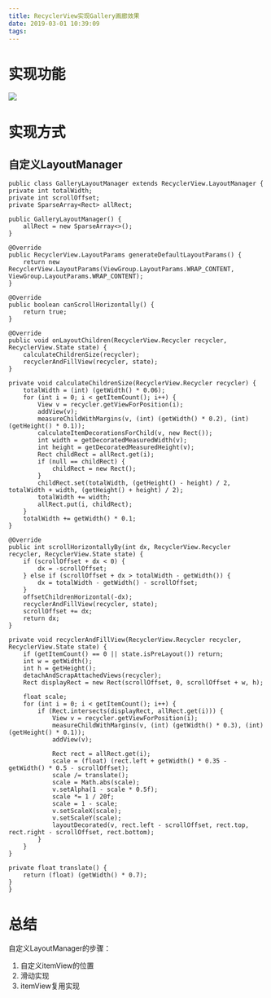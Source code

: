 ```yaml
---
title: RecyclerView实现Gallery画廊效果
date: 2019-03-01 10:39:09
tags:
---
```

# 实现功能 #
![](https://i.imgur.com/TKFFwvQ.png)
# 实现方式 #

## 自定义LayoutManager ##

    public class GalleryLayoutManager extends RecyclerView.LayoutManager {
    private int totalWidth;
    private int scrollOffset;
    private SparseArray<Rect> allRect;

    public GalleryLayoutManager() {
        allRect = new SparseArray<>();
    }

    @Override
    public RecyclerView.LayoutParams generateDefaultLayoutParams() {
        return new RecyclerView.LayoutParams(ViewGroup.LayoutParams.WRAP_CONTENT, ViewGroup.LayoutParams.WRAP_CONTENT);
    }

    @Override
    public boolean canScrollHorizontally() {
        return true;
    }

    @Override
    public void onLayoutChildren(RecyclerView.Recycler recycler, RecyclerView.State state) {
        calculateChildrenSize(recycler);
        recyclerAndFillView(recycler, state);
    }

    private void calculateChildrenSize(RecyclerView.Recycler recycler) {
        totalWidth = (int) (getWidth() * 0.06);
        for (int i = 0; i < getItemCount(); i++) {
            View v = recycler.getViewForPosition(i);
            addView(v);
            measureChildWithMargins(v, (int) (getWidth() * 0.2), (int) (getHeight() * 0.1));
            calculateItemDecorationsForChild(v, new Rect());
            int width = getDecoratedMeasuredWidth(v);
            int height = getDecoratedMeasuredHeight(v);
            Rect childRect = allRect.get(i);
            if (null == childRect) {
                childRect = new Rect();
            }
            childRect.set(totalWidth, (getHeight() - height) / 2, totalWidth + width, (getHeight() + height) / 2);
            totalWidth += width;
            allRect.put(i, childRect);
        }
        totalWidth += getWidth() * 0.1;
    }

    @Override
    public int scrollHorizontallyBy(int dx, RecyclerView.Recycler recycler, RecyclerView.State state) {
        if (scrollOffset + dx < 0) {
            dx = -scrollOffset;
        } else if (scrollOffset + dx > totalWidth - getWidth()) {
            dx = totalWidth - getWidth() - scrollOffset;
        }
        offsetChildrenHorizontal(-dx);
        recyclerAndFillView(recycler, state);
        scrollOffset += dx;
        return dx;
    }

    private void recyclerAndFillView(RecyclerView.Recycler recycler, RecyclerView.State state) {
        if (getItemCount() == 0 || state.isPreLayout()) return;
        int w = getWidth();
        int h = getHeight();
        detachAndScrapAttachedViews(recycler);
        Rect displayRect = new Rect(scrollOffset, 0, scrollOffset + w, h);

        float scale;
        for (int i = 0; i < getItemCount(); i++) {
            if (Rect.intersects(displayRect, allRect.get(i))) {
                View v = recycler.getViewForPosition(i);
                measureChildWithMargins(v, (int) (getWidth() * 0.3), (int) (getHeight() * 0.1));
                addView(v);

                Rect rect = allRect.get(i);
                scale = (float) (rect.left + getWidth() * 0.35 - getWidth() * 0.5 - scrollOffset);
                scale /= translate();
                scale = Math.abs(scale);
                v.setAlpha(1 - scale * 0.5f);
                scale *= 1 / 20f;
                scale = 1 - scale;
                v.setScaleX(scale);
                v.setScaleY(scale);
                layoutDecorated(v, rect.left - scrollOffset, rect.top, rect.right - scrollOffset, rect.bottom);
            }
        }
    }

	private float translate() {
        return (float) (getWidth() * 0.7);
    }
    }

# 总结 #
自定义LayoutManager的步骤：
1. 自定义itemView的位置
2. 滑动实现
3. itemView复用实现